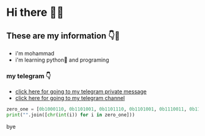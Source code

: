 # Hi there 👋😄
## These are my information 👇🙂
- i'm mohammad
- i'm learning python🐍 and programing
### my telegram :point_down:
- [click here for going to my telegram private message](https://t.me/pvwwx)
- [click here for going to my telegram channel](https://t.me/pysources)

```python
zero_one = [0b1000110, 0b1101001, 0b1101110, 0b1101001, 0b1110011, 0b1101000, 0b100000, 0b1101101, 0b1111001, 0b100000, 0b1101001, 0b1101110, 0b1100110, 0b1101111, 0b1110010, 0b1101101, 0b1100001, 0b1110100, 0b1101001, 0b1101111, 0b1101110]
print("".join([chr(int(i)) for i in zero_one]))
```
bye
